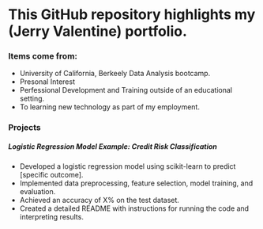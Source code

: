 # This GitHub repository highlights my (Jerry Valentine) portfolio.
### Items come from:
* University of California, Berkeely Data Analysis bootcamp.
* Presonal Interest
* Perfessional Development and Training outside of an educational setting.
* To learning new technology as part of my employment. 

### Projects
##### Logistic Regression Model Example: Credit Risk Classification 
* Developed a logistic regression model using scikit-learn to predict [specific outcome].
* Implemented data preprocessing, feature selection, model training, and evaluation.
* Achieved an accuracy of X% on the test dataset.
* Created a detailed README with instructions for running the code and interpreting results.
